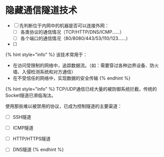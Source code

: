 # 隐藏通信隧道技术

* [ ] 先判断位于内网中的机器是否可以连接外网：
  * [ ] 各类协议的通信情况（TCP/HTTP/DNS/ICMP......）
  * [ ] 各个端口的通信情况（80/8080/443/53/110/123......）
* [ ] 


{% hint style="info" %}
该技术常用于：

* 在访问受限制的网络中，追踪数据流。（如：需要穿过各种边界设备、防火墙、入侵检测系统和对方通信）
* 在不受信任的网络中，实现数据的安全传输
{% endhint %}

{% hint style="info" %}
TCP/UDP通信已经大量的被防御系统拦截，传统的Socket隧道已濒临淘汰。

使用那些难以被禁用的协议，已成为控制隧道的主要渠道：

* [ ] SSH隧道
* [ ] ICMP隧道
* [ ] HTTP/HTTPS隧道
* [ ] DNS隧道
{% endhint %}



